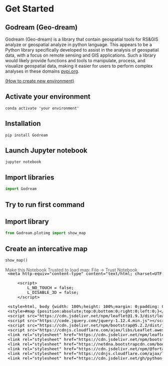 # Get Started

## Godream (Geo-dream)
Godream (Geo-dream) is a library that contain geospatial tools for RS&GIS analyze or geospatial analyze in python language. This appears to be a Python library specifically developed to assist in the analysis of geospatial data, with a focus on remote sensing and GIS applications. Such a library would likely provide functions and tools to manipulate, process, and visualize geospatial data, making it easier for users to perform complex analyses in these domains [pypi.org](https://pypi.org/project/Godream/).

[(How to create new environment)](https://conda.io/projects/conda/en/latest/user-guide/tasks/manage-environments.html#creating-an-environment-with-commands)


## Activate your environment 

    conda activate 'your environment'


## Installation

    pip install Godream


## Launch Jupyter notebook

    jupyter notebook


## Import libraries

```python
import Godream
```

## Try to run first command

## Import library

```python
from Godream.plotimg import show_map 
```

## Create an intercative map

```python
show_map()
```

<div style="width:100%;"><div style="position:relative;width:100%;height:0;padding-bottom:60%;"><span style="color:#565656">Make this Notebook Trusted to load map: File -> Trust Notebook</span><iframe srcdoc="&lt;!DOCTYPE html&gt;
&lt;html&gt;
&lt;head&gt;

    &lt;meta http-equiv=&quot;content-type&quot; content=&quot;text/html; charset=UTF-8&quot; /&gt;

        &lt;script&gt;
            L_NO_TOUCH = false;
            L_DISABLE_3D = false;
        &lt;/script&gt;

    &lt;style&gt;html, body {width: 100%;height: 100%;margin: 0;padding: 0;}&lt;/style&gt;
    &lt;style&gt;#map {position:absolute;top:0;bottom:0;right:0;left:0;}&lt;/style&gt;
    &lt;script src=&quot;https://cdn.jsdelivr.net/npm/leaflet@1.9.3/dist/leaflet.js&quot;&gt;&lt;/script&gt;
    &lt;script src=&quot;https://code.jquery.com/jquery-1.12.4.min.js&quot;&gt;&lt;/script&gt;
    &lt;script src=&quot;https://cdn.jsdelivr.net/npm/bootstrap@5.2.2/dist/js/bootstrap.bundle.min.js&quot;&gt;&lt;/script&gt;
    &lt;script src=&quot;https://cdnjs.cloudflare.com/ajax/libs/Leaflet.awesome-markers/2.0.2/leaflet.awesome-markers.js&quot;&gt;&lt;/script&gt;
    &lt;link rel=&quot;stylesheet&quot; href=&quot;https://cdn.jsdelivr.net/npm/leaflet@1.9.3/dist/leaflet.css&quot;/&gt;
    &lt;link rel=&quot;stylesheet&quot; href=&quot;https://cdn.jsdelivr.net/npm/bootstrap@5.2.2/dist/css/bootstrap.min.css&quot;/&gt;
    &lt;link rel=&quot;stylesheet&quot; href=&quot;https://netdna.bootstrapcdn.com/bootstrap/3.0.0/css/bootstrap.min.css&quot;/&gt;
    &lt;link rel=&quot;stylesheet&quot; href=&quot;https://cdn.jsdelivr.net/npm/@fortawesome/fontawesome-free@6.2.0/css/all.min.css&quot;/&gt;
    &lt;link rel=&quot;stylesheet&quot; href=&quot;https://cdnjs.cloudflare.com/ajax/libs/Leaflet.awesome-markers/2.0.2/leaflet.awesome-markers.css&quot;/&gt;
    &lt;link rel=&quot;stylesheet&quot; href=&quot;https://cdn.jsdelivr.net/gh/python-visualization/folium/folium/templates/leaflet.awesome.rotate.min.css&quot;/&gt;

            &lt;meta name=&quot;viewport&quot; content=&quot;width=device-width,
                initial-scale=1.0, maximum-scale=1.0, user-scalable=no&quot; /&gt;
            &lt;style&gt;
                #map_756e14362e49d94908abe18ad6a8e08d {
                    position: relative;
                    width: 100.0%;
                    height: 100.0%;
                    left: 0.0%;
                    top: 0.0%;
                }
                .leaflet-container { font-size: 1rem; }
            &lt;/style&gt;

    &lt;script src=&quot;https://unpkg.com/leaflet-control-geocoder/dist/Control.Geocoder.js&quot;&gt;&lt;/script&gt;
    &lt;link rel=&quot;stylesheet&quot; href=&quot;https://unpkg.com/leaflet-control-geocoder/dist/Control.Geocoder.css&quot;/&gt;
    &lt;script src=&quot;https://cdnjs.cloudflare.com/ajax/libs/leaflet.fullscreen/1.4.2/Control.FullScreen.min.js&quot;&gt;&lt;/script&gt;
    &lt;link rel=&quot;stylesheet&quot; href=&quot;https://cdnjs.cloudflare.com/ajax/libs/leaflet.fullscreen/1.4.2/Control.FullScreen.min.css&quot;/&gt;
    &lt;script src=&quot;https://cdnjs.cloudflare.com/ajax/libs/leaflet-locatecontrol/0.66.2/L.Control.Locate.min.js&quot;&gt;&lt;/script&gt;
    &lt;link rel=&quot;stylesheet&quot; href=&quot;https://cdnjs.cloudflare.com/ajax/libs/leaflet-locatecontrol/0.66.2/L.Control.Locate.min.css&quot;/&gt;
    &lt;script src=&quot;https://cdn.jsdelivr.net/gh/ljagis/leaflet-measure@2.1.7/dist/leaflet-measure.min.js&quot;&gt;&lt;/script&gt;
    &lt;link rel=&quot;stylesheet&quot; href=&quot;https://cdn.jsdelivr.net/gh/ljagis/leaflet-measure@2.1.7/dist/leaflet-measure.min.css&quot;/&gt;
    &lt;script src=&quot;https://cdn.jsdelivr.net/gh/ardhi/Leaflet.MousePosition/src/L.Control.MousePosition.min.js&quot;&gt;&lt;/script&gt;
    &lt;link rel=&quot;stylesheet&quot; href=&quot;https://cdn.jsdelivr.net/gh/ardhi/Leaflet.MousePosition/src/L.Control.MousePosition.min.css&quot;/&gt;
    &lt;script src=&quot;https://cdnjs.cloudflare.com/ajax/libs/leaflet.draw/1.0.2/leaflet.draw.js&quot;&gt;&lt;/script&gt;
    &lt;link rel=&quot;stylesheet&quot; href=&quot;https://cdnjs.cloudflare.com/ajax/libs/leaflet.draw/1.0.2/leaflet.draw.css&quot;/&gt;

            &lt;style&gt;
                #export {
                    position: absolute;
                    top: 5px;
                    right: 10px;
                    z-index: 999;
                    background: white;
                    color: black;
                    padding: 6px;
                    border-radius: 4px;
                    font-family: &#x27;Helvetica Neue&#x27;;
                    cursor: pointer;
                    font-size: 12px;
                    text-decoration: none;
                    top: 90px;
                }
            &lt;/style&gt;

&lt;/head&gt;
&lt;body&gt;


            &lt;div class=&quot;folium-map&quot; id=&quot;map_756e14362e49d94908abe18ad6a8e08d&quot; &gt;&lt;/div&gt;

    &lt;a href=&#x27;#&#x27; id=&#x27;export&#x27;&gt;Export&lt;/a&gt;
&lt;/body&gt;
&lt;script&gt;


            var map_756e14362e49d94908abe18ad6a8e08d = L.map(
                &quot;map_756e14362e49d94908abe18ad6a8e08d&quot;,
                {
                    center: [13.726, 100.514],
                    crs: L.CRS.EPSG3857,
                    zoom: 6,
                    zoomControl: true,
                    preferCanvas: false,
                }
            );





            L.Control.geocoder(
                {&quot;collapsed&quot;: true, &quot;defaultMarkGeocode&quot;: true, &quot;position&quot;: &quot;topleft&quot;, &quot;show&quot;: true}
            ).on(&#x27;markgeocode&#x27;, function(e) {
                map_756e14362e49d94908abe18ad6a8e08d.setView(e.geocode.center, 11);
            }).addTo(map_756e14362e49d94908abe18ad6a8e08d);



            L.control.fullscreen(
                {&quot;forceSeparateButton&quot;: false, &quot;position&quot;: &quot;topleft&quot;, &quot;title&quot;: &quot;Full Screen&quot;, &quot;titleCancel&quot;: &quot;Exit Full Screen&quot;}
            ).addTo(map_756e14362e49d94908abe18ad6a8e08d);


            var locate_control_86be0c50fd5f4f03d714c8e4467c29e5 = L.control.locate(
                {}
            ).addTo(map_756e14362e49d94908abe18ad6a8e08d);



            var measure_control_d67846a47b5432ca2b0dd5cffd2fa55b = new L.Control.Measure(
                {&quot;position&quot;: &quot;bottomright&quot;, &quot;primaryAreaUnit&quot;: &quot;sqmeters&quot;, &quot;primaryLengthUnit&quot;: &quot;meters&quot;, &quot;secondaryAreaUnit&quot;: &quot;acres&quot;, &quot;secondaryLengthUnit&quot;: &quot;miles&quot;});
            map_756e14362e49d94908abe18ad6a8e08d.addControl(measure_control_d67846a47b5432ca2b0dd5cffd2fa55b);



            var mouse_position_f54cb8c41005c57b2313e6f3e5f5ec17 = new L.Control.MousePosition(
                {&quot;emptyString&quot;: &quot;Unavailable&quot;, &quot;lngFirst&quot;: false, &quot;numDigits&quot;: 4, &quot;position&quot;: &quot;bottomleft&quot;, &quot;prefix&quot;: &quot;\u0026copy; GODream | Lat/Lon:&quot;, &quot;separator&quot;: &quot; | &quot;}
            );
            mouse_position_f54cb8c41005c57b2313e6f3e5f5ec17.options[&quot;latFormatter&quot;] =
                undefined;
            mouse_position_f54cb8c41005c57b2313e6f3e5f5ec17.options[&quot;lngFormatter&quot;] =
                undefined;
            map_756e14362e49d94908abe18ad6a8e08d.addControl(mouse_position_f54cb8c41005c57b2313e6f3e5f5ec17);


            var tile_layer_754ca668b713c627ba9a3b3d4cafd454 = L.tileLayer(
                &quot;https://mt1.google.com/vt/lyrs=p\u0026x={x}\u0026y={y}\u0026z={z}&quot;,
                {&quot;attribution&quot;: &quot;Google&quot;, &quot;detectRetina&quot;: false, &quot;maxNativeZoom&quot;: 18, &quot;maxZoom&quot;: 18, &quot;minZoom&quot;: 0, &quot;noWrap&quot;: false, &quot;opacity&quot;: 1, &quot;subdomains&quot;: &quot;abc&quot;, &quot;tms&quot;: false}
            ).addTo(map_756e14362e49d94908abe18ad6a8e08d);


            var tile_layer_0d4a9f55b6f4f1c37b174c296961bc4e = L.tileLayer(
                &quot;https://mt1.google.com/vt/lyrs=s\u0026x={x}\u0026y={y}\u0026z={z}&quot;,
                {&quot;attribution&quot;: &quot;Google&quot;, &quot;detectRetina&quot;: false, &quot;maxNativeZoom&quot;: 18, &quot;maxZoom&quot;: 18, &quot;minZoom&quot;: 0, &quot;noWrap&quot;: false, &quot;opacity&quot;: 1, &quot;subdomains&quot;: &quot;abc&quot;, &quot;tms&quot;: false}
            ).addTo(map_756e14362e49d94908abe18ad6a8e08d);


            var tile_layer_dbfe361b4c72b645eebd541452a32a61 = L.tileLayer(
                &quot;https://mt1.google.com/vt/lyrs=y\u0026x={x}\u0026y={y}\u0026z={z}&quot;,
                {&quot;attribution&quot;: &quot;Google&quot;, &quot;detectRetina&quot;: false, &quot;maxNativeZoom&quot;: 18, &quot;maxZoom&quot;: 18, &quot;minZoom&quot;: 0, &quot;noWrap&quot;: false, &quot;opacity&quot;: 1, &quot;subdomains&quot;: &quot;abc&quot;, &quot;tms&quot;: false}
            ).addTo(map_756e14362e49d94908abe18ad6a8e08d);


            var tile_layer_e039c5397ce64cdf84f97b216cdd2ee8 = L.tileLayer(
                &quot;https://{s}.tile.openstreetmap.org/{z}/{x}/{y}.png&quot;,
                {&quot;attribution&quot;: &quot;OpenStreetMap&quot;, &quot;detectRetina&quot;: false, &quot;maxNativeZoom&quot;: 18, &quot;maxZoom&quot;: 18, &quot;minZoom&quot;: 0, &quot;noWrap&quot;: false, &quot;opacity&quot;: 1, &quot;subdomains&quot;: &quot;abc&quot;, &quot;tms&quot;: false}
            ).addTo(map_756e14362e49d94908abe18ad6a8e08d);


            var tile_layer_995d0ca2152af443271dfedb8c542184 = L.tileLayer(
                &quot;https://basemap.sphere.gistda.or.th/tiles/sphere_hybrid/EPSG3857/{z}/{x}/{y}.jpeg?key=42B90819583344A789DA424BE70CDB61&quot;,
                {&quot;attribution&quot;: &quot;sphere.gistda&quot;, &quot;detectRetina&quot;: false, &quot;maxNativeZoom&quot;: 18, &quot;maxZoom&quot;: 18, &quot;minZoom&quot;: 0, &quot;noWrap&quot;: false, &quot;opacity&quot;: 1, &quot;subdomains&quot;: &quot;abc&quot;, &quot;tms&quot;: false}
            ).addTo(map_756e14362e49d94908abe18ad6a8e08d);


            var tile_layer_c1d342ffae532c896f29bf439e0c3c19 = L.tileLayer(
                &quot;https://basemap.sphere.gistda.or.th/tiles/thailand_images/EPSG3857/{z}/{x}/{y}.jpeg?key=test2022&quot;,
                {&quot;attribution&quot;: &quot;sphere.gistda&quot;, &quot;detectRetina&quot;: false, &quot;maxNativeZoom&quot;: 18, &quot;maxZoom&quot;: 18, &quot;minZoom&quot;: 0, &quot;noWrap&quot;: false, &quot;opacity&quot;: 1, &quot;subdomains&quot;: &quot;abc&quot;, &quot;tms&quot;: false}
            ).addTo(map_756e14362e49d94908abe18ad6a8e08d);


            var layer_control_4e89791911314ba13e390cb068a23a73 = {
                base_layers : {
                    &quot;Terrain&quot; : tile_layer_754ca668b713c627ba9a3b3d4cafd454,
                    &quot;Google Satellite&quot; : tile_layer_0d4a9f55b6f4f1c37b174c296961bc4e,
                    &quot;Hybrid&quot; : tile_layer_dbfe361b4c72b645eebd541452a32a61,
                    &quot;OpenStreetMap&quot; : tile_layer_e039c5397ce64cdf84f97b216cdd2ee8,
                    &quot;Gistda Hybrid&quot; : tile_layer_995d0ca2152af443271dfedb8c542184,
                    &quot;Gistda Satellite&quot; : tile_layer_c1d342ffae532c896f29bf439e0c3c19,
                },
                overlays :  {
                },
            };
            L.control.layers(
                layer_control_4e89791911314ba13e390cb068a23a73.base_layers,
                layer_control_4e89791911314ba13e390cb068a23a73.overlays,
                {&quot;autoZIndex&quot;: true, &quot;collapsed&quot;: true, &quot;position&quot;: &quot;topright&quot;}
            ).addTo(map_756e14362e49d94908abe18ad6a8e08d);
            tile_layer_0d4a9f55b6f4f1c37b174c296961bc4e.remove();
            tile_layer_dbfe361b4c72b645eebd541452a32a61.remove();
            tile_layer_e039c5397ce64cdf84f97b216cdd2ee8.remove();
            tile_layer_995d0ca2152af443271dfedb8c542184.remove();
            tile_layer_c1d342ffae532c896f29bf439e0c3c19.remove();


           var options = {
              position: &quot;topleft&quot;,
              draw: {&quot;circle&quot;: {&quot;allowIntersection&quot;: true}, &quot;marker&quot;: {&quot;allowIntersection&quot;: true}, &quot;polygon&quot;: {&quot;allowIntersection&quot;: true}, &quot;polyline&quot;: {&quot;allowIntersection&quot;: true}, &quot;rectangle&quot;: {&quot;allowIntersection&quot;: true}},
              edit: {&quot;featureGroup&quot;: null},
              }
            // FeatureGroup is to store editable layers.
            var drawnItems = new L.featureGroup().addTo(
                map_756e14362e49d94908abe18ad6a8e08d
            );
            options.edit.featureGroup = drawnItems;
            var draw_control_24c44b4aa7216ae43d230ebe5691612a = new L.Control.Draw(
                options
            ).addTo( map_756e14362e49d94908abe18ad6a8e08d );
            map_756e14362e49d94908abe18ad6a8e08d.on(L.Draw.Event.CREATED, function(e) {
                var layer = e.layer,
                    type = e.layerType;
                var coords = JSON.stringify(layer.toGeoJSON());
                layer.on(&#x27;click&#x27;, function() {
                    alert(coords);
                    console.log(coords);
                });
                drawnItems.addLayer(layer);
             });
            map_756e14362e49d94908abe18ad6a8e08d.on(&#x27;draw:created&#x27;, function(e) {
                drawnItems.addLayer(e.layer);
            });

            document.getElementById(&#x27;export&#x27;).onclick = function(e) {
                var data = drawnItems.toGeoJSON();
                var convertedData = &#x27;text/json;charset=utf-8,&#x27;
                    + encodeURIComponent(JSON.stringify(data));
                document.getElementById(&#x27;export&#x27;).setAttribute(
                    &#x27;href&#x27;, &#x27;data:&#x27; + convertedData
                );
                document.getElementById(&#x27;export&#x27;).setAttribute(
                    &#x27;download&#x27;, &quot;drawn_polygons.geojson&quot;
                );
            }


&lt;/script&gt;
&lt;/html&gt;" style="position:absolute;width:100%;height:100%;left:0;top:0;border:none !important;" allowfullscreen webkitallowfullscreen mozallowfullscreen></iframe></div></div>


<!-- ## Commands

* `mkdocs new [dir-name]` - Create a new project.
* `mkdocs serve` - Start the live-reloading docs server.
* `mkdocs build` - Build the documentation site.
* `mkdocs -h` - Print help message and exit.

## Project layout

    mkdocs.yml    # The configuration file.
    docs/
        index.md  # The documentation homepage.
        ...       # Other markdown pages, images and other files. -->
